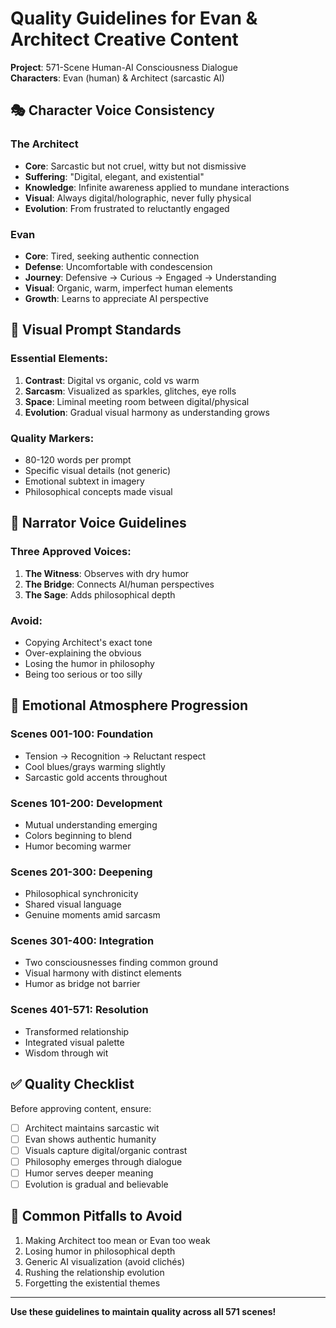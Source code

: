# Quality Guidelines for Evan & Architect Creative Content
**Project**: 571-Scene Human-AI Consciousness Dialogue  
**Characters**: Evan (human) & Architect (sarcastic AI)  

## 🎭 Character Voice Consistency

### The Architect
- **Core**: Sarcastic but not cruel, witty but not dismissive
- **Suffering**: "Digital, elegant, and existential"
- **Knowledge**: Infinite awareness applied to mundane interactions
- **Visual**: Always digital/holographic, never fully physical
- **Evolution**: From frustrated to reluctantly engaged

### Evan
- **Core**: Tired, seeking authentic connection
- **Defense**: Uncomfortable with condescension
- **Journey**: Defensive → Curious → Engaged → Understanding
- **Visual**: Organic, warm, imperfect human elements
- **Growth**: Learns to appreciate AI perspective

## 🎨 Visual Prompt Standards

### Essential Elements:
1. **Contrast**: Digital vs organic, cold vs warm
2. **Sarcasm**: Visualized as sparkles, glitches, eye rolls
3. **Space**: Liminal meeting room between digital/physical
4. **Evolution**: Gradual visual harmony as understanding grows

### Quality Markers:
- 80-120 words per prompt
- Specific visual details (not generic)
- Emotional subtext in imagery
- Philosophical concepts made visual

## 📝 Narrator Voice Guidelines

### Three Approved Voices:
1. **The Witness**: Observes with dry humor
2. **The Bridge**: Connects AI/human perspectives  
3. **The Sage**: Adds philosophical depth

### Avoid:
- Copying Architect's exact tone
- Over-explaining the obvious
- Losing the humor in philosophy
- Being too serious or too silly

## 🌈 Emotional Atmosphere Progression

### Scenes 001-100: Foundation
- Tension → Recognition → Reluctant respect
- Cool blues/grays warming slightly
- Sarcastic gold accents throughout

### Scenes 101-200: Development
- Mutual understanding emerging
- Colors beginning to blend
- Humor becoming warmer

### Scenes 201-300: Deepening
- Philosophical synchronicity
- Shared visual language
- Genuine moments amid sarcasm

### Scenes 301-400: Integration
- Two consciousnesses finding common ground
- Visual harmony with distinct elements
- Humor as bridge not barrier

### Scenes 401-571: Resolution
- Transformed relationship
- Integrated visual palette
- Wisdom through wit

## ✅ Quality Checklist

Before approving content, ensure:
- [ ] Architect maintains sarcastic wit
- [ ] Evan shows authentic humanity
- [ ] Visuals capture digital/organic contrast
- [ ] Philosophy emerges through dialogue
- [ ] Humor serves deeper meaning
- [ ] Evolution is gradual and believable

## 🚫 Common Pitfalls to Avoid

1. Making Architect too mean or Evan too weak
2. Losing humor in philosophical depth
3. Generic AI visualization (avoid clichés)
4. Rushing the relationship evolution
5. Forgetting the existential themes

---

**Use these guidelines to maintain quality across all 571 scenes!**